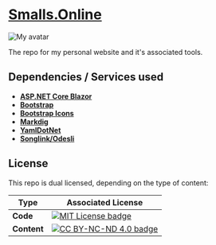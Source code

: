 # [Smalls.Online](https://smalls.online)

![My avatar](https://cdn.smalls.online/images/site/smalls_animal-crossing.webp)

The repo for my personal website and it's associated tools.

## Dependencies / Services used

- [**ASP.NET Core Blazor**](https://learn.microsoft.com/en-us/aspnet/core/blazor)
- [**Bootstrap**](https://getbootstrap.com/)
- [**Bootstrap Icons**](https://icons.getbootstrap.com/)
- [**Markdig**](https://github.com/xoofx/markdig)
- [**YamlDotNet**](https://github.com/aaubry/YamlDotNet)
- [**Songlink/Odesli**](https://odesli.co/)

## License

This repo is dual licensed, depending on the type of content:

| Type | Associated License |
| --- | --- |
| **Code** | [![MIT License badge](https://badgen.net/static/license/MIT/blue)](LICENSE_Code) |
| **Content** | [![CC BY-NC-ND 4.0 badge](https://badgen.net/static/license/CC%20BY-NC-ND%204.0/orange)](LICENSE_Content) |
